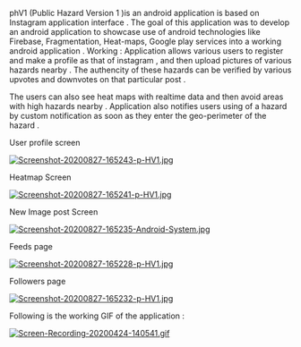 phV1 (Public Hazard Version 1 )is an android application is based on Instagram application interface .
The goal of this application was to develop an android application to showcase use of android technologies like Firebase, Fragmentation, Heat-maps, Google play services 
into a working android application  .
Working : Application allows various users to register and make a profile as that of instagram , and then upload pictures of various hazards nearby . 
The authencity of these hazards can be verified by various upvotes and downvotes on that particular post .

The users can also see heat maps with realtime data and then avoid areas with high hazards nearby .
Application also notifies users using of a hazard by custom notification as soon as they enter the geo-perimeter of the hazard .


User profile screen



[![Screenshot-20200827-165243-p-HV1.jpg](https://i.postimg.cc/Z5wskSWK/Screenshot-20200827-165243-p-HV1.jpg)](https://postimg.cc/fV0fX176)


Heatmap Screen




[![Screenshot-20200827-165241-p-HV1.jpg](https://i.postimg.cc/2Sk9X68K/Screenshot-20200827-165241-p-HV1.jpg)](https://postimg.cc/MvLYnzB7)


New Image post Screen



[![Screenshot-20200827-165235-Android-System.jpg](https://i.postimg.cc/8PBnHWDv/Screenshot-20200827-165235-Android-System.jpg)](https://postimg.cc/QHCbNFFN)


Feeds page



[![Screenshot-20200827-165228-p-HV1.jpg](https://i.postimg.cc/4NTSVwCZ/Screenshot-20200827-165228-p-HV1.jpg)](https://postimg.cc/dD46K2tS)


Followers page



[![Screenshot-20200827-165232-p-HV1.jpg](https://i.postimg.cc/VN5GmVt9/Screenshot-20200827-165232-p-HV1.jpg)](https://postimg.cc/1ghcKMJ4)



Following is the working GIF of the application :



[![Screen-Recording-20200424-140541.gif](https://i.postimg.cc/15HNMRdX/Screen-Recording-20200424-140541.gif)](https://postimg.cc/fJVLRsDQ)


